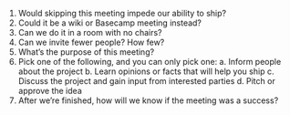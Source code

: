 1. Would skipping this meeting impede our ability to ship?
2. Could it be a wiki or Basecamp meeting instead?
3. Can we do it in a room with no chairs?
4. Can we invite fewer people? How few?
5. What’s the purpose of this meeting?
6. Pick one of the following, and you can only pick one:
    a. Inform people about the project
    b. Learn opinions or facts that will help you ship
    c. Discuss the project and gain input from interested parties
    d. Pitch or approve the idea
7. After we’re finished, how will we know if the meeting was a success?